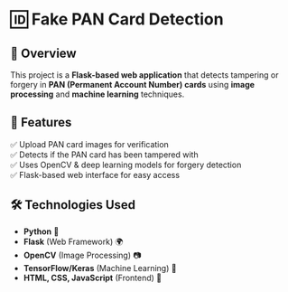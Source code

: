 # 🆔 Fake PAN Card Detection

## 📌 Overview
This project is a **Flask-based web application** that detects tampering or forgery in **PAN (Permanent Account Number) cards** using **image processing** and **machine learning** techniques.

## 🎯 Features
✅ Upload PAN card images for verification  
✅ Detects if the PAN card has been tampered with  
✅ Uses OpenCV & deep learning models for forgery detection  
✅ Flask-based web interface for easy access  

## 🛠️ Technologies Used
- **Python** 🐍
- **Flask** (Web Framework) 🌍
- **OpenCV** (Image Processing) 📷
- **TensorFlow/Keras** (Machine Learning) 🤖
- **HTML, CSS, JavaScript** (Frontend) 🎨

